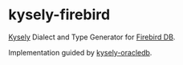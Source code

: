 # kysely-firebird

[Kysely](https://github.com/koskimas/kysely) Dialect and Type Generator for [Firebird DB](https://firebirdsql.org/).

Implementation guided by [kysely-oracledb](https://github.com/griffiths-waite/kysely-oracledb).
